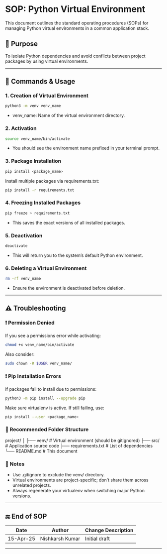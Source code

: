 # SOP: Python Virtual Environment

This document outlines the standard operating procedures (SOPs) for managing Python virtual environments in a common application stack.

## 📌 Purpose

To isolate Python dependencies and avoid conflicts between project packages by using virtual environments.

---

## 🔧 Commands & Usage

### 1. **Creation of Virtual Environment**

```bash
python3 -m venv venv_name
```
- venv_name: Name of the virtual environment directory.

### 2. Activation

```bash
source venv_name/bin/activate
```

- You should see the environment name prefixed in your terminal prompt.

### 3. Package Installation

```bash
pip install <package_name>
```

Install multiple packages via requirements.txt:

```bash
pip install -r requirements.txt
```

### 4. Freezing Installed Packages

```bash
pip freeze > requirements.txt
```
- This saves the exact versions of all installed packages.

### 5. Deactivation

```bash
deactivate
```
- This will return you to the system’s default Python environment.

### 6. Deleting a Virtual Environment

```bash
rm -rf venv_name
```
- Ensure the environment is deactivated before deletion.

---

## ⚠️ Troubleshooting

### ❗ Permission Denied
If you see a permissions error while activating:

```bash
chmod +x venv_name/bin/activate
```

Also consider:

```bash
sudo chown -R $USER venv_name/
```

### ❗ Pip Installation Errors
If packages fail to install due to permissions:

```bash
python3 -m pip install --upgrade pip
```
Make sure virtualenv is active. If still failing, use:

```bash
pip install --user <package_name>
```

### 📂 Recommended Folder Structure

project/
│
├── venv/               # Virtual environment (should be gitignored)
├── src/                # Application source code
├── requirements.txt    # List of dependencies
└── README.md           # This document

### 📝 Notes
- Use .gitignore to exclude the venv/ directory.
- Virtual environments are project-specific; don’t share them across unrelated projects.
- Always regenerate your virtualenv when switching major Python versions.

---

## 🔚 End of SOP

| Date       | Author           | Change Description         |
|------------|------------------|----------------------------|
| 15-Apr-25  | Nishkarsh Kumar  | Initial draft              |

---
